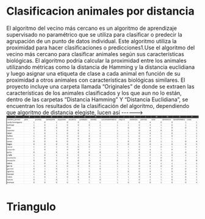 # Clasificacion animales por distancia

El algoritmo del vecino más cercano es un algoritmo de aprendizaje supervisado no paramétrico que se utiliza para clasificar o predecir la agrupación de un punto de datos individual. Este algoritmo utiliza la proximidad para hacer clasificaciones o predicciones1.Use el algoritmo del vecino más cercano para clasificar animales según sus características biológicas. El algoritmo podría calcular la proximidad entre los animales utilizando métricas como la distancia de Hamming y la distancia euclidiana y luego asignar una etiqueta de clase a cada animal en función de su proximidad a otros animales con características biológicas similares.
El proyecto incluye una carpeta llamada “Originales” de donde se extraen las características de los animales clasificados y los que aun no lo están, dentro de las carpetas “Distancia Hamming” Y “Distancia Euclidiana”, se encuentran los resultados de la clasificación del algoritmo, dependiendo que algoritmo de distancia elegiste, lucen así ------> ![alt text]( https://github.com/Marcoc-rasi/Artificial-Intelligence-Visual-Studio-.NET/blob/main/Distania%20Eucladiana-Hamming%20y%20Triangulo%20suma%209/Clasificacion%20animales%20por%20distancia/Videos/Clasificacion%20animales%20por%20distancia.png?raw=true) 

# Triangulo
